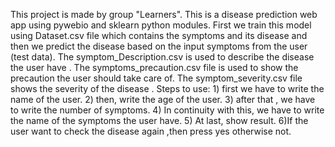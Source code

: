 This project is made by group "Learners".
This is a disease prediction web app using pywebio and sklearn python modules. 
First we train this model using Dataset.csv file  which contains the symptoms and its disease and then we predict the disease based on the input symptoms from the user (test data). 
 The symptom_Description.csv is used to describe the disease the user have .
 The symptoms_precaution.csv file is used to show the precaution the user should take care of.
 The symptom_severity.csv file shows the severity of the disease .
 Steps to use:
         1) first we have to write the name of the user.
         2) then, write the age of the user.
         3) after that , we have to write the number of symptoms.
         4) In continuity with this, we have to write the name of the symptoms the user have.
         5) At last, show result.
         6)If the user want to check the disease again ,then press yes otherwise not.